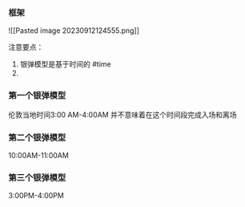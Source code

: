 ### 框架
![[Pasted image 20230912124555.png]]

注意要点：
1. 银弹模型是基于时间的 #time
2. 
### 第一个银弹模型
伦敦当地时间3:00 AM-4:00AM
并不意味着在这个时间段完成入场和离场

### 第二个银弹模型
10:00AM-11:00AM

### 第三个银弹模型
3:00PM-4:00PM



